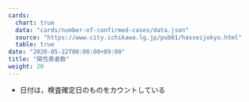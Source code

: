 ```yaml
---
cards:
  chart: true
  data: "cards/number-of-confirmed-cases/data.json"
  source: "https://www.city.ichikawa.lg.jp/pub01/hasseijokyo.html"
  table: true
date: "2020-05-22T00:00:00+09:00"
title: "陽性患者数"
weight: 20
---
```


- 日付は，検査確定日のものをカウントしている
